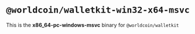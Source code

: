 # `@worldcoin/walletkit-win32-x64-msvc`

This is the **x86_64-pc-windows-msvc** binary for `@worldcoin/walletkit`
